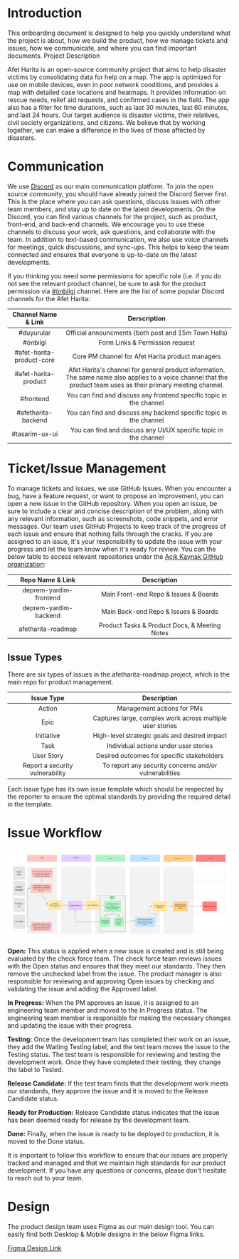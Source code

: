 # Introduction

This onboarding document is designed to help you quickly understand what the project is about, how we build the product, how we manage tickets and issues, how we communicate, and where you can find important documents. Project Description

Afet Harita is an open-source community project that aims to help disaster victims by consolidating data for help on a map. The app is optimized for use on mobile devices, even in poor network conditions, and provides a map with detailed case locations and heatmaps. It provides information on rescue needs, relief aid requests, and confirmed cases in the field. The app also has a filter for time durations, such as last 30 minutes, last 60 minutes, and last 24 hours. Our target audience is disaster victims, their relatives, civil society organizations, and citizens. We believe that by working together, we can make a difference in the lives of those affected by disasters.

# Communication

We use [Discord](https://discord.gg/itdepremyardim) as our main communication platform. To join the open source community, you should have already joined the Discord Server first. This is the place where you can ask questions, discuss issues with other team members, and stay up to date on the latest developments. On the Discord, you can find various channels for the project, such as product, front-end, and back-end channels. We encourage you to use these channels to discuss your work, ask questions, and collaborate with the team. In addition to text-based communication, we also use voice channels for meetings, quick discussions, and sync-ups. This helps to keep the team connected and ensures that everyone is up-to-date on the latest developments.

If you thinking you need some permissions for specific role (i.e. if you do not see the relevant product channel, be sure to ask for the product permission via [#önbilgi](https://discord.com/channels/1072074800622739476/1072135955709952081) channel.
Here are the list of some popular Discord channels for the Afet Harita:

| Channel Name & Link | Derscription |
|:---:|:---:|
| #duyurular | Official announcments (both post and 15m Town Halls) |
| #önbilgi | Form Links & Permission request |
| #afet-harita-product-core | Core PM channel for Afet Harita product managers |
| #afet-harita-product | Afet Harita's channel for general product information. The same name  also applies to a voice channel that the product team uses as their  primary meeting channel. |
| #frontend | You can find and discuss any frontend specific topic in the channel |
| #afetharita-backend | You can find and discuss any backend specific topic in the channel |
| #tasarim-ux-ui | You can find and discuss any UI/UX specific topic in the channel |

# Ticket/Issue Management

To manage tickets and issues, we use GitHub Issues. When you encounter a bug, have a feature request, or want to propose an improvement, you can open a new issue in the GitHub repository. When you open an issue, be sure to include a clear and concise description of the problem, along with any relevant information, such as screenshots, code snippets, and error messages. Our team uses GitHub Projects to keep track of the progress of each issue and ensure that nothing falls through the cracks. If you are assigned to an issue, it's your responsibility to update the issue with your progress and let the team know when it's ready for review. You can the below table to access relevant repositories under the [Açık Kaynak GitHub organization](https://github.com/acikkaynak):



| Repo Name & Link | Description |
|:---:|:---:|
| deprem-yardim-frontend | Main Front-end Repo & Issues & Boards |
| deprem-yardim-backend | Main Back-end Repo & Issues & Boards |
| afetharita-roadmap | Product Tasks & Product Docs, & Meeting Notes |



## Issue Types

There are six types of issues in the afetharita-roadmap project, which is the main repo for product management.


| Issue Type | Description |
|:---:|:---:|
| Action | Management actions for PMs |
| Epic | Captures large, complex work across multiple user stories |
| Initiative | High-level strategic goals and desired impact |
| Task | Individual actions under user stories |
| User Story | Desired outcomes for specific stakeholders |
| Report a security vulnerability | To report any security concerns and/or vulnerabilities |

Each issue type has its own issue template which should be respected by the reporter to ensure the optimal standards by providing the required detail in the template.

# Issue Workflow

![](../../../static/img/issue_workflow.png)

**Open:** This status is applied when a new issue is created and is still being evaluated by the check force team. The check force team reviews issues with the Open status and ensures that they meet our standards. They then remove the unchecked label from the issue. The product manager is also responsible for reviewing and approving Open issues by checking and validating the issue and adding the Approved label.

**In Progress:** When the PM approves an issue, it is assigned to an engineering team member and moved to the In Progress status. The engineering team member is responsible for making the necessary changes and updating the issue with their progress.

**Testing:** Once the development team has completed their work on an issue, they add the Waiting Testing label, and the test team moves the issue to the Testing status. The test team is responsible for reviewing and testing the development work. Once they have completed their testing, they change the label to Tested.

**Release Candidate:** If the test team finds that the development work meets our standards, they approve the issue and it is moved to the Release Candidate status.

**Ready for Production:** Release Candidate status indicates that the issue has been deemed ready for release by the development team.

**Done:** Finally, when the issue is ready to be deployed to production, it is moved to the Done status.

It is important to follow this workflow to ensure that our issues are properly tracked and managed and that we maintain high standards for our product development. If you have any questions or concerns, please don't hesitate to reach out to your team.

# Design

The product design team uses Figma as our main design tool. You can easily find both Desktop & Mobile designs in the below Figma links.

[Figma Design Link](https://www.figma.com/file/sctw6xtcdoFOfmE0gC97Ft/Afet-Harita---Afetharita.com?node-id=134%3A9010&t=uKRDgyHvTyTuB8iN-0)

